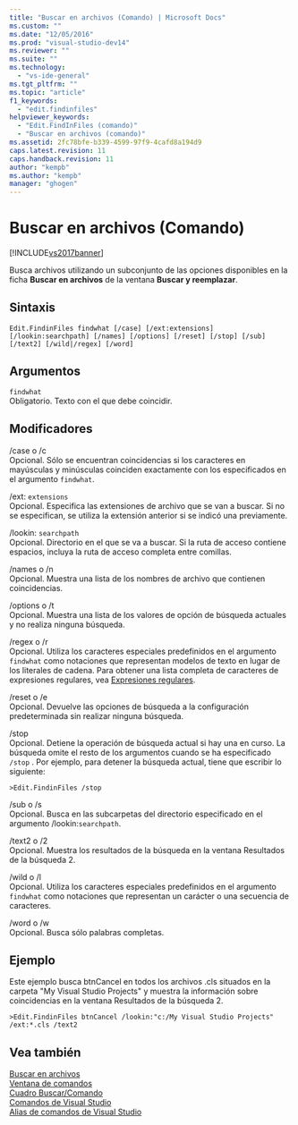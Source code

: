 ```yaml
---
title: "Buscar en archivos (Comando) | Microsoft Docs"
ms.custom: ""
ms.date: "12/05/2016"
ms.prod: "visual-studio-dev14"
ms.reviewer: ""
ms.suite: ""
ms.technology: 
  - "vs-ide-general"
ms.tgt_pltfrm: ""
ms.topic: "article"
f1_keywords: 
  - "edit.findinfiles"
helpviewer_keywords: 
  - "Edit.FindInFiles (comando)"
  - "Buscar en archivos (comando)"
ms.assetid: 2fc78bfe-b339-4599-97f9-4cafd8a194d9
caps.latest.revision: 11
caps.handback.revision: 11
author: "kempb"
ms.author: "kempb"
manager: "ghogen"
---
```

# Buscar en archivos (Comando)
[!INCLUDE[vs2017banner](../../code-quality/includes/vs2017banner.md)]

Busca archivos utilizando un subconjunto de las opciones disponibles en la ficha **Buscar en archivos** de la ventana **Buscar y reemplazar**.  
  
## Sintaxis  
  
```  
Edit.FindinFiles findwhat [/case] [/ext:extensions]  
[/lookin:searchpath] [/names] [/options] [/reset] [/stop] [/sub]  
[/text2] [/wild|/regex] [/word]  
```  
  
## Argumentos  
 `findwhat`  
 Obligatorio.  Texto con el que debe coincidir.  
  
## Modificadores  
 \/case o \/c  
 Opcional.  Sólo se encuentran coincidencias si los caracteres en mayúsculas y minúsculas coinciden exactamente con los especificados en el argumento `findwhat`.  
  
 \/ext: `extensions`  
 Opcional.  Especifica las extensiones de archivo que se van a buscar.  Si no se especifican, se utiliza la extensión anterior si se indicó una previamente.  
  
 \/lookin: `searchpath`  
 Opcional.  Directorio en el que se va a buscar.  Si la ruta de acceso contiene espacios, incluya la ruta de acceso completa entre comillas.  
  
 \/names o \/n  
 Opcional.  Muestra una lista de los nombres de archivo que contienen coincidencias.  
  
 \/options o \/t  
 Opcional.  Muestra una lista de los valores de opción de búsqueda actuales y no realiza ninguna búsqueda.  
  
 \/regex o \/r  
 Opcional.  Utiliza los caracteres especiales predefinidos en el argumento `findwhat` como notaciones que representan modelos de texto en lugar de los literales de cadena.  Para obtener una lista completa de caracteres de expresiones regulares, vea [Expresiones regulares](../../ide/using-regular-expressions-in-visual-studio.md).  
  
 \/reset o \/e  
 Opcional.  Devuelve las opciones de búsqueda a la configuración predeterminada sin realizar ninguna búsqueda.  
  
 \/stop  
 Opcional.  Detiene la operación de búsqueda actual si hay una en curso.  La búsqueda omite el resto de los argumentos cuando se ha especificado `/stop` .  Por ejemplo, para detener la búsqueda actual, tiene que escribir lo siguiente:  
  
```  
>Edit.FindinFiles /stop  
```  
  
 \/sub o \/s  
 Opcional.  Busca en las subcarpetas del directorio especificado en el argumento \/lookin:`searchpath`.  
  
 \/text2 o \/2  
 Opcional.  Muestra los resultados de la búsqueda en la ventana Resultados de la búsqueda 2.  
  
 \/wild o \/l  
 Opcional.  Utiliza los caracteres especiales predefinidos en el argumento `findwhat` como notaciones que representan un carácter o una secuencia de caracteres.  
  
 \/word o \/w  
 Opcional.  Busca sólo palabras completas.  
  
## Ejemplo  
 Este ejemplo busca btnCancel en todos los archivos .cls situados en la carpeta "My Visual Studio Projects" y muestra la información sobre coincidencias en la ventana Resultados de la búsqueda 2.  
  
```  
>Edit.FindinFiles btnCancel /lookin:"c:/My Visual Studio Projects" /ext:*.cls /text2  
```  
  
## Vea también  
 [Buscar en archivos](../../ide/find-in-files.md)   
 [Ventana de comandos](../../ide/reference/command-window.md)   
 [Cuadro Buscar\/Comando](../../ide/find-command-box.md)   
 [Comandos de Visual Studio](../../ide/reference/visual-studio-commands.md)   
 [Alias de comandos de Visual Studio](../../ide/reference/visual-studio-command-aliases.md)